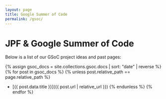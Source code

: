 ```yaml
---
layout: page
title: Google Summer of Code
permalink: /gsoc/
---
```


# JPF & Google Summer of Code

Below is a list of our GSoC project ideas and past pages:

{% assign gsoc_docs = site.collections.gsoc.docs | sort: "date" | reverse %}
{% for post in gsoc_docs %}
{% unless post.relative_path == page.relative_path %}
- [{{ post.data.title }}]({{ post.url | relative_url }})
  {% endunless %}
  {% endfor %}
